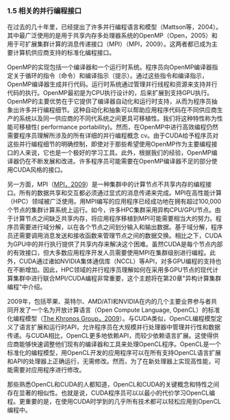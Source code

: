 ### 1.5 相关的并行编程接口

在过去的几十年里，已经提出了许多并行编程语言和模型（Mattson等，2004）。其中最广泛使用的是用于共享内存多处理器系统的OpenMP（Open，2005）和用于可扩展集群计算的消息传递接口（MPI）（MPI，2009）。这两者都已成为主要计算机供应商支持的标准化编程接口。

OpenMP的实现包括一个编译器和一个运行时系统。程序员向OpenMP编译器指定关于循环的指令（命令）和编译指示（提示）。通过这些指令和编译指示，OpenMP编译器生成并行代码。运行时系统通过管理并行线程和资源来支持并行代码的执行。OpenMP最初是为CPU执行设计的，后来扩展到支持GPU执行。OpenMP的主要优势在于它提供了编译器自动化和运行时支持，从而为程序员抽象出许多并行编程细节。这种自动化和抽象可以帮助应用程序代码在不同供应商生产的系统以及同一供应商的不同代系统之间更具可移植性。我们将这种特性称为性能可移植性( performance portability)。然而，在OpenMP中进行高效编程仍然需要程序员理解所涉及的所有详细的并行编程概念 cv。由于CUDA给予程序员对这些并行编程细节的明确控制，即使对于那些希望使用OpenMP作为主要编程接口的人来说，它也是一个极好的学习工具。此外，根据我们的经验，OpenMP编译器仍在不断发展和改进。许多程序员可能需要在OpenMP编译器不足的部分使用CUDA风格的接口。

另一方面，MPI（[MPI，2009](http://www.mpi-forum.org/docs/mpi-2.2/mpi22-report.pdf)）是一种集群中的计算节点不共享内存的编程接口。所有的数据共享和交互都必须通过显式的消息传递来完成。MPI在高性能计算（HPC）领域被广泛使用。用MPI编写的应用程序已经成功地在拥有超过100,000个节点的集群计算系统上运行。如今，许多HPC集群采用异构CPU/GPU节点。由于计算节点之间缺乏共享内存，将应用程序移植到MPI可能需要相当大的努力。程序员需要进行域分解，以在各个节点之间划分输入和输出数据。基于域分解，程序员还需要调用消息发送和接收函数来管理节点之间的数据交换。相比之下，CUDA为GPU中的并行执行提供了共享内存来解决这个困难。虽然CUDA是每个节点内部的有效接口，但大多数应用程序开发人员需要使用MPI在集群级别进行编程。此外，CUDA通过诸如NVIDIA集体通信库（NCCL）等API，对多GPU编程的支持也在不断增加。因此，HPC领域的并行程序员理解如何在采用多GPU节点的现代计算集群中进行联合MPI/CUDA编程非常重要，这个主题将在第20章"异构计算集群编程"中介绍。

2009年，包括苹果、英特尔、AMD/ATI和NVIDIA在内的几个主要业界参与者共同开发了一个名为开放计算语言（Open Compute Language, OpenCL）的标准化编程模型（[The Khronos Group，2009](http://www.khronos.org/registry/cl/specs/opencl-1.0.29.pdf)）。与CUDA类似，OpenCL编程模型定义了语言扩展和运行时API，允许程序员在大规模并行处理器中管理并行性和数据传递。与CUDA相比，OpenCL更多地依赖API，而较少依赖语言扩展。这使得供应商能够快速调整他们现有的编译器和工具来处理OpenCL程序。OpenCL是一个标准化的编程模型，用OpenCL开发的应用程序可以在所有支持OpenCL语言扩展和API的处理器上正确运行，无需修改。然而，为了在新处理器上实现高性能，可能需要对应用程序进行修改。

那些熟悉OpenCL和CUDA的人都知道，OpenCL和CUDA的关键概念和特性之间存在显著的相似性。也就是说，CUDA程序员可以以最小的代价学习OpenCL编程。更重要的是，在使用CUDA时学到的几乎所有技术都可以轻松应用到OpenCL编程中。